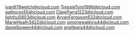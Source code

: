 ivan678welch@icloud.com
TressieTorp1996@icloud.com
gatlincox55@icloud.com
ClareParra1223@icloud.com
liqinhu0803@icloud.com
AryanFerguson632@icloud.com
MarieHeath3422@icloud.com
simonewatkins44@icloud.com
danielbowen44@icloud.com
ariellewis44@icloud.com
